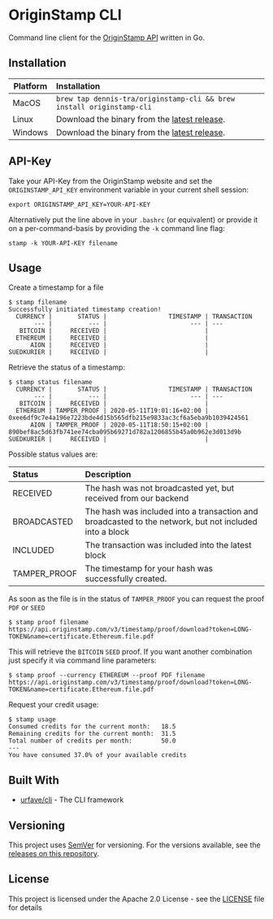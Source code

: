 # OriginStamp CLI
Command line client for the [OriginStamp API](https://api.originstamp.com/swagger/swagger-ui.html) written in Go.

## Installation


| Platform   | Installation |
|---|:---|
| MacOS | `brew tap dennis-tra/originstamp-cli && brew install originstamp-cli` |
| Linux | Download the binary from the [latest release](https://github.com/dennis-tra/originstamp-cli/releases). |
| Windows | Download the binary from the [latest release](https://github.com/dennis-tra/originstamp-cli/releases). |

## API-Key

Take your API-Key from the OriginStamp website and set the `ORIGINSTAMP_API_KEY` environment variable in your current shell session:
```
export ORIGINSTAMP_API_KEY=YOUR-API-KEY
``` 
Alternatively put the line above in your `.bashrc` (or equivalent) or provide it on a per-command-basis by providing the `-k` command line flag:
```
stamp -k YOUR-API-KEY filename
```

## Usage

Create a timestamp for a file 
```
$ stamp filename
Successfully initiated timestamp creation!
  CURRENCY |       STATUS |                 TIMESTAMP | TRANSACTION
       --- |          --- |                       --- | ---
   BITCOIN |     RECEIVED |                           |
  ETHEREUM |     RECEIVED |                           |
      AION |     RECEIVED |                           |
SUEDKURIER |     RECEIVED |                           | 
```

Retrieve the status of a timestamp:
```
$ stamp status filename
  CURRENCY |       STATUS |                 TIMESTAMP | TRANSACTION
       --- |          --- |                       --- | ---
   BITCOIN |     RECEIVED |                           |
  ETHEREUM | TAMPER_PROOF | 2020-05-11T19:01:16+02:00 | 0xee6df9c7e4a196e7223bde4d15b565dfb215e9833ac3cf6a5eba9b1039424561
      AION | TAMPER_PROOF | 2020-05-11T18:50:15+02:00 | 890bef8ac5d63fb741ee74cba095b69271d782a1206855b45a0b962e3d013d9b
SUEDKURIER |     RECEIVED |                           |
```
Possible status values are:

| Status | Description|
|:---|:---|
|RECEIVED|The hash was not broadcasted yet, but received from our backend|
|BROADCASTED|The hash was included into a transaction and broadcasted to the network, but not included into a block|
|INCLUDED|The transaction was included into the latest block|
|TAMPER_PROOF|The timestamp for your hash was successfully created.|

As soon as the file is in the status of `TAMPER_PROOF` you can request the proof `PDF` or `SEED`
```
$ stamp proof filename
https://api.originstamp.com/v3/timestamp/proof/download?token=LONG-TOKEN&name=certificate.Ethereum.file.pdf
```
This will retrieve the `BITCOIN` `SEED` proof. If you want another combination just specify it via command line parameters:
```
$ stamp proof --currency ETHEREUM --proof PDF filename
https://api.originstamp.com/v3/timestamp/proof/download?token=LONG-TOKEN&name=certificate.Ethereum.file.pdf
```
Request your credit usage:
```
$ stamp usage
Consumed credits for the current month:   18.5
Remaining credits for the current month:  31.5
Total number of credits per month:        50.0
---
You have consumed 37.0% of your available credits
```

## Built With

* [urfave/cli](https://github.com/urfave/cli) - The CLI framework

## Versioning

This project uses [SemVer](http://semver.org/) for versioning. For the versions available, see the [releases on this repository](https://github.com/dennis-tra/originstamp-cli/releases). 

## License

This project is licensed under the Apache 2.0 License - see the [LICENSE](LICENSE) file for details
